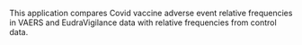 This application compares Covid vaccine adverse event relative frequencies in VAERS and EudraVigilance data with relative frequencies from control data.